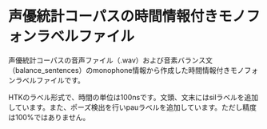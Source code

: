# 声優統計コーパスの時間情報付きモノフォンラベルファイル
声優統計コーパスの音声ファイル（.wav）および音素バランス文（balance_sentences）のmonophone情報から作成した時間情報付きモノフォンラベルファイルです。

HTKのラベル形式で、時間の単位は100nsです。文頭、文末にはsilラベルを追加しています。また、ポーズ検出を行いpauラベルを追加しています。ただし精度は100%ではありません。

